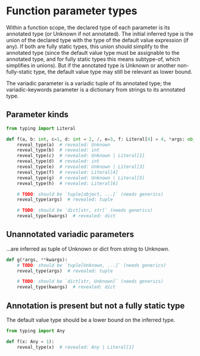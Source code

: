 # Function parameter types

Within a function scope, the declared type of each parameter is its annotated type (or Unknown if
not annotated). The initial inferred type is the union of the declared type with the type of the
default value expression (if any). If both are fully static types, this union should simplify to the
annotated type (since the default value type must be assignable to the annotated type, and for fully
static types this means subtype-of, which simplifies in unions). But if the annotated type is
Unknown or another non-fully-static type, the default value type may still be relevant as lower
bound.

The variadic parameter is a variadic tuple of its annotated type; the variadic-keywords parameter is
a dictionary from strings to its annotated type.

## Parameter kinds

```py
from typing import Literal

def f(a, b: int, c=1, d: int = 2, /, e=3, f: Literal[4] = 4, *args: object, g=5, h: Literal[6] = 6, **kwargs: str):
    reveal_type(a)  # revealed: Unknown
    reveal_type(b)  # revealed: int
    reveal_type(c)  # revealed: Unknown | Literal[1]
    reveal_type(d)  # revealed: int
    reveal_type(e)  # revealed: Unknown | Literal[3]
    reveal_type(f)  # revealed: Literal[4]
    reveal_type(g)  # revealed: Unknown | Literal[5]
    reveal_type(h)  # revealed: Literal[6]

    # TODO: should be `tuple[object, ...]` (needs generics)
    reveal_type(args)  # revealed: tuple

    # TODO: should be `dict[str, str]` (needs generics)
    reveal_type(kwargs)  # revealed: dict
```

## Unannotated variadic parameters

...are inferred as tuple of Unknown or dict from string to Unknown.

```py
def g(*args, **kwargs):
    # TODO: should be `tuple[Unknown, ...]` (needs generics)
    reveal_type(args)  # revealed: tuple

    # TODO: should be `dict[str, Unknown]` (needs generics)
    reveal_type(kwargs)  # revealed: dict
```

## Annotation is present but not a fully static type

The default value type should be a lower bound on the inferred type.

```py
from typing import Any

def f(x: Any = 1):
    reveal_type(x)  # revealed: Any | Literal[1]
```
